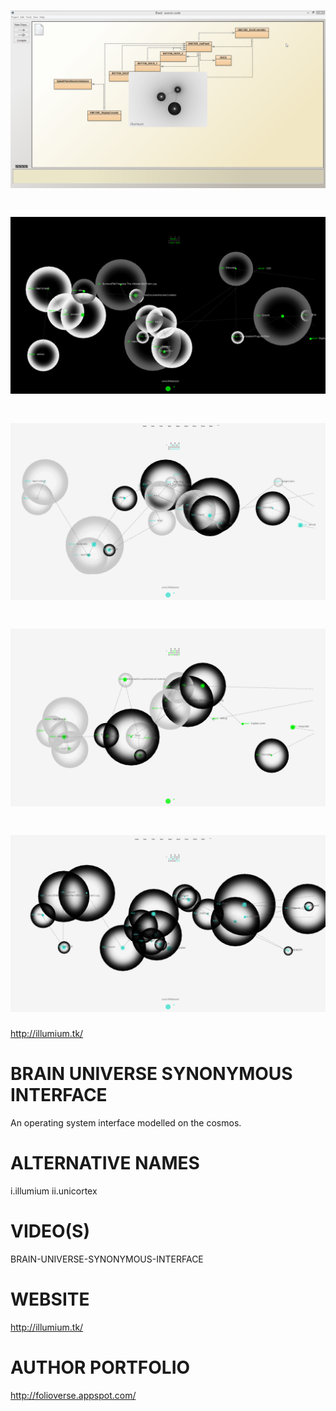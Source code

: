 ![Alt text](https://raw.githubusercontent.com/JordanMicahBennett/BRAIN-UNIVERSE-SYNONYMOUS-INTERFACE/master/source-code/data/images/captures/5.png "default page")
=============================




![Alt text](https://raw.githubusercontent.com/JordanMicahBennett/BRAIN-UNIVERSE-SYNONYMOUS-INTERFACE/master/source-code/data/images/captures/0.png "default page")
=============================
![Alt text](https://raw.githubusercontent.com/JordanMicahBennett/BRAIN-UNIVERSE-SYNONYMOUS-INTERFACE/master/source-code/data/images/captures/1.png "default page")
=============================
![Alt text](https://raw.githubusercontent.com/JordanMicahBennett/BRAIN-UNIVERSE-SYNONYMOUS-INTERFACE/master/source-code/data/images/captures/2.png "default page")
=============================
![Alt text](https://raw.githubusercontent.com/JordanMicahBennett/BRAIN-UNIVERSE-SYNONYMOUS-INTERFACE/master/source-code/data/images/captures/3.png "default page")
=============================
http://illumium.tk/




BRAIN UNIVERSE SYNONYMOUS INTERFACE
===================================

An operating system interface modelled on the cosmos.


ALTERNATIVE NAMES
===================================
  i.illumium
  ii.unicortex


VIDEO(S)
===================================
BRAIN-UNIVERSE-SYNONYMOUS-INTERFACE



WEBSITE
===================================
http://illumium.tk/




AUTHOR PORTFOLIO
============================================
http://folioverse.appspot.com/
